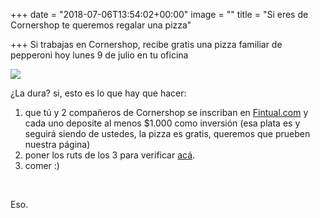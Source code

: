 +++
date = "2018-07-06T13:54:02+00:00"
image = ""
title = "Si eres de Cornershop te queremos regalar una pizza"

+++
Si trabajas en Cornershop, recibe gratis una pizza familiar de pepperoni hoy lunes 9 de julio en tu oficina

![](/uploads/pizza-1344720_640.jpg)

¿La dura? si, esto es lo que hay que hacer:

1. que tú y 2 compañeros de Cornershop se inscriban en [Fintual.com](https://fintual.com) y cada uno deposite al menos $1.000 como inversión (esa plata es y seguirá siendo de ustedes, la pizza es gratis, queremos que prueben nuestra página)
2. poner los ruts de los 3 para verificar [acá](https://docs.google.com/forms/d/e/1FAIpQLSc7Dmv4ath78yffCEowMHC4odFjr3sLfJEhBdMRrOviN5Gydg/viewform).
3. comer :)

<br>

Eso.